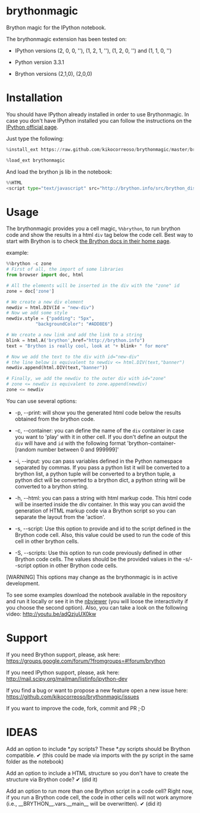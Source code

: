 brythonmagic
============

Brython magic for the IPython notebook.

The brythonmagic extension has been tested on:

* IPython versions (2, 0, 0, ''), (1, 2, 1, ''), (1, 2, 0, '') and (1, 1, 0, '')

* Python version 3.3.1

* Brython versions (2,1,0), (2,0,0)

Installation
============

You should have IPython already installed in order to use Brythonmagic. In case you don't have IPython installed you
can follow the instructions on the [IPython official page](http://ipython.org/install.html).

Just type the following:

```python
%install_ext https://raw.github.com/kikocorreoso/brythonmagic/master/brythonmagic.py
```    

```python
%load_ext brythonmagic
```

And load the brython js lib in the notebook:

```python
%%HTML
<script type="text/javascript" src="http://brython.info/src/brython_dist.js"></script>
```

Usage
=====

The brythonmagic provides you a cell magic, `%%brython`, to run brython code and show the results in a html `div` tag below the code cell. Best way to start with Brython is to check [the Brython docs in their home page](http://brython.info/doc/en/index.html).

example:

```python
%%brython -c zone
# First of all, the import of some libraries
from browser import doc, html

# All the elements will be inserted in the div with the "zone" id
zone = doc['zone']

# We create a new div element
newdiv = html.DIV(Id = "new-div")
# Now we add some style
newdiv.style = {"padding": "5px", 
           "backgroundColor": "#ADD8E6"}

# We create a new link and add the link to a string
blink = html.A('brython',href="http://brython.info")
text = "Brython is really cool, look at "+ blink+ " for more"

# Now we add the text to the div with id="new-div"
# the line below is equivalent to newdiv <= html.DIV(text,"banner")
newdiv.append(html.DIV(text,"banner"))

# Finally, we add the newdiv to the outer div with id="zone"
# zone <= newdiv is equivalent to zone.append(newdiv)
zone <= newdiv
```    

You can use several options:

* -p, --print: will show you the generated html code below the results obtained from the brython code.


* -c, --container: you can define the name of the `div` container in case you want to 'play' with it in other cell. If you don't define an output the `div` will have and `id` with the following format 'brython-container-[random number between 0 and 999999]'


* -i, --input: you can pass variables defined in the Python namespace separated by commas. If you pass a python list it will be converted to a brython list, a python tuple will be converted to a brython tuple, a python dict will be converted to a brython dict, a python string will be converted to a brython string.


* -h, --html: you can pass a string with html markup code. This html code will be inserted inside the div container. In this way you can avoid the generation of HTML markup code via a Brython script so you can separate the layout from the 'action'.


* -s, --script: Use this option to provide and id to the script defined in the Brython code cell. Also, this value could be used to run the code of this cell in other brython cells.


* -S, --scripts: Use this option to run code previously defined in other Brython code cells. The values should be the provided values in the -s/--script option in other Brython code cells.


[WARNING] This options may change as the brythonmagic is in active development. 

To see some examples download the notebook available in the repository and run it locally or see it in the [nbviewer](http://nbviewer.ipython.org/urls/raw.githubusercontent.com/kikocorreoso/brythonmagic/master/notebooks/Brython%20usage%20in%20the%20IPython%20notebook.ipynb?create=1) (you will loose the interactivity if you choose the second option). Also, you can take a look on the following video: http://youtu.be/adQzjuUX0kw

Support
=======

If you need Brython support, please, ask here: https://groups.google.com/forum/?fromgroups=#!forum/brython

If you need IPython support, please, ask here: http://mail.scipy.org/mailman/listinfo/ipython-dev

If you find a bug or want to propose a new feature open a new issue here: https://github.com/kikocorreoso/brythonmagic/issues

If you want to improve the code, fork, commit and PR ;·D

IDEAS
=====

Add an option to include *.py scripts? These *.py scripts should be Brython compatible. &#10004; (this could be made via imports with the py script in the same folder as the notebook)

Add an option to include a HTML structure so you don't have to create the structure via Brython code? &#10004; (did it)

Add an option to run more than one Brython script in a code cell? Right now, if you run a Brython code cell, the code in other cells will not work anymore (i.e., \_\_BRYTHON\_\_.vars.\_\_main\_\_ will be overwritten). &#10004;  (did it)
